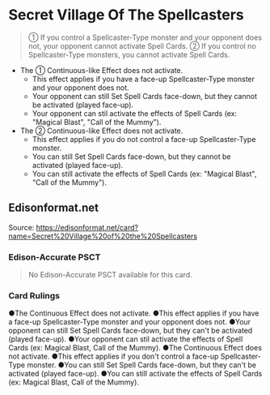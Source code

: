 # Secret Village Of The Spellcasters

> ① If you control a Spellcaster-Type monster and your opponent does not, your opponent cannot activate Spell Cards. ② If you control no Spellcaster-Type monsters, you cannot activate Spell Cards.

*   The ① Continuous-like Effect does not activate.
    *   This effect applies if you have a face-up Spellcaster-Type monster and your opponent does not.
    *   Your opponent can still Set Spell Cards face-down, but they cannot be activated (played face-up).
    *   Your opponent can stil activate the effects of Spell Cards (ex: "Magical Blast", "Call of the Mummy").
*   The ② Continuous-like Effect does not activate.
    *   This effect applies if you do not control a face-up Spellcaster-Type monster.
    *   You can still Set Spell Cards face-down, but they cannot be activated (played face-up).
    *   You can still activate the effects of Spell Cards (ex: "Magical Blast", "Call of the Mummy").

## Edisonformat.net

Source: https://edisonformat.net/card?name=Secret%20Village%20of%20the%20Spellcasters

### Edison-Accurate PSCT

> No Edison-Accurate PSCT available for this card.

### Card Rulings

●The Continuous Effect does not activate.
●This effect applies if you have a face-up Spellcaster-Type monster and your opponent does not.
●Your opponent can still Set Spell Cards face-down, but they can't be activated (played face-up).
●Your opponent can stil activate the effects of Spell Cards (ex: Magical Blast, Call of the Mummy).
●The Continuous Effect does not activate.
●This effect applies if you don't control a face-up Spellcaster-Type monster.
●You can still Set Spell Cards face-down, but they can't be activated (played face-up).
●You can still activate the effects of Spell Cards (ex: Magical Blast, Call of the Mummy).
            